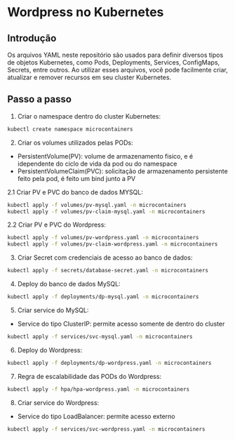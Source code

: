 # Wordpress no Kubernetes

## Introdução
Os arquivos YAML neste repositório são usados para definir diversos tipos de objetos Kubernetes, como Pods, Deployments, Services, ConfigMaps, Secrets, entre outros. Ao utilizar esses arquivos, você pode facilmente criar, atualizar e remover recursos em seu cluster Kubernetes.

## Passo a passo

1. Criar o namespace dentro do cluster Kubernetes:
```bash
kubectl create namespace microcontainers
```

2. Criar os volumes utilizados pelas PODs:
* PersistentVolume(PV): volume de armazenamento fisico, e é idependente do ciclo de vida da pod ou do namespace
* PersistentVolumeClaim(PVC): solicitação de armazenamento persistente feito pela pod, é feito um bind junto a PV

2.1 Criar PV e PVC do banco de dados MYSQL:
```bash
kubectl apply -f volumes/pv-mysql.yaml -n microcontainers
kubectl apply -f volumes/pv-claim-mysql.yaml -n microcontainers
```
2.2 Criar PV e PVC do Wordpress:
```bash
kubectl apply -f volumes/pv-wordpress.yaml -n microcontainers
kubectl apply -f volumes/pv-claim-wordpress.yaml -n microcontainers
```
3. Criar Secret com credenciais de acesso ao banco de dados:
```bash
kubectl apply -f secrets/database-secret.yaml -n microcontainers
```
4. Deploy do banco de dados MySQL:
```bash
kubectl apply -f deployments/dp-mysql.yaml -n microcontainers
```

5. Criar service do MySQL:
* Service do tipo ClusterIP: permite acesso somente de dentro do cluster
```bash
kubectl apply -f services/svc-mysql.yaml -n microcontainers
```

6. Deploy do Wordpress:
```bash
kubectl apply -f deployments/dp-wordpress.yaml -n microcontainers
```

7. Regra de escalabilidade das PODs do Wordpress:
```bash
kubectl apply -f hpa/hpa-wordpress.yaml -n microcontainers
```

8. Criar service do Wordpress:
* Service do tipo LoadBalancer: permite acesso externo
```bash
kubectl apply -f services/svc-wordpress.yaml -n microcontainers
```